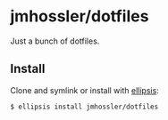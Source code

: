 # jmhossler/dotfiles
Just a bunch of dotfiles.

## Install
Clone and symlink or install with [ellipsis][ellipsis]:

```
$ ellipsis install jmhossler/dotfiles
```

[ellipsis]: http://ellipsis.sh
